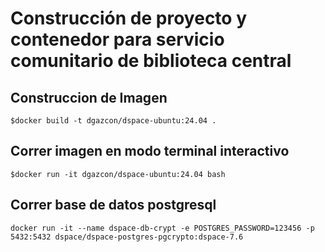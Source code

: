 # Construcción de proyecto y contenedor para servicio comunitario de biblioteca central

## Construccion de Imagen

```
$docker build -t dgazcon/dspace-ubuntu:24.04 .
```
## Correr imagen en modo terminal interactivo

```
$docker run -it dgazcon/dspace-ubuntu:24.04 bash 
```

## Correr base de datos postgresql

```
docker run -it --name dspace-db-crypt -e POSTGRES_PASSWORD=123456 -p 5432:5432 dspace/dspace-postgres-pgcrypto:dspace-7.6
```